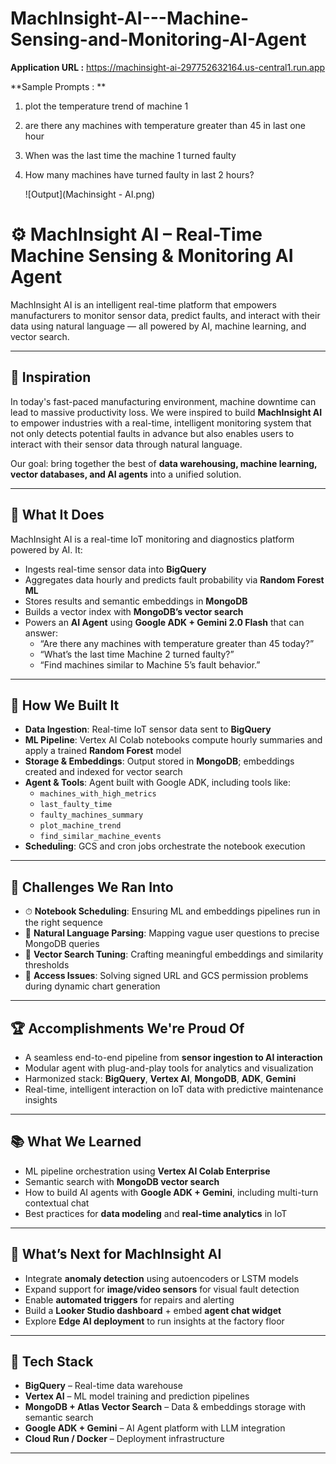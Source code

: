 # MachInsight-AI---Machine-Sensing-and-Monitoring-AI-Agent

**Application URL :**
https://machinsight-ai-297752632164.us-central1.run.app

**Sample Prompts : **

1. plot the temperature trend of machine 1
2. are there any machines with temperature greater than 45 in last one hour
3. When was the last time the machine 1 turned faulty
4. How many machines have turned faulty in last 2 hours?

   ![Output](Machinsight - AI.png)


# ⚙️ MachInsight AI – Real-Time Machine Sensing & Monitoring AI Agent

MachInsight AI is an intelligent real-time platform that empowers manufacturers to monitor sensor data, predict faults, and interact with their data using natural language — all powered by AI, machine learning, and vector search.

---

## 🚀 Inspiration

In today's fast-paced manufacturing environment, machine downtime can lead to massive productivity loss. We were inspired to build **MachInsight AI** to empower industries with a real-time, intelligent monitoring system that not only detects potential faults in advance but also enables users to interact with their sensor data through natural language. 

Our goal: bring together the best of **data warehousing, machine learning, vector databases, and AI agents** into a unified solution.

---

## 🤖 What It Does

MachInsight AI is a real-time IoT monitoring and diagnostics platform powered by AI. It:

- Ingests real-time sensor data into **BigQuery**
- Aggregates data hourly and predicts fault probability via **Random Forest ML**
- Stores results and semantic embeddings in **MongoDB**
- Builds a vector index with **MongoDB’s vector search**
- Powers an **AI Agent** using **Google ADK + Gemini 2.0 Flash** that can answer:
  - “Are there any machines with temperature greater than 45 today?”
  - “What’s the last time Machine 2 turned faulty?”
  - “Find machines similar to Machine 5’s fault behavior.”

---

## 🧱 How We Built It

- **Data Ingestion**: Real-time IoT sensor data sent to **BigQuery**
- **ML Pipeline**: Vertex AI Colab notebooks compute hourly summaries and apply a trained **Random Forest** model
- **Storage & Embeddings**: Output stored in **MongoDB**; embeddings created and indexed for vector search
- **Agent & Tools**: Agent built with Google ADK, including tools like:
  - `machines_with_high_metrics`
  - `last_faulty_time`
  - `faulty_machines_summary`
  - `plot_machine_trend`
  - `find_similar_machine_events`
- **Scheduling**: GCS and cron jobs orchestrate the notebook execution

---

## 🧗 Challenges We Ran Into

- ⏱ **Notebook Scheduling**: Ensuring ML and embeddings pipelines run in the right sequence
- 🧠 **Natural Language Parsing**: Mapping vague user questions to precise MongoDB queries
- 🎯 **Vector Search Tuning**: Crafting meaningful embeddings and similarity thresholds
- 🔐 **Access Issues**: Solving signed URL and GCS permission problems during dynamic chart generation

---

## 🏆 Accomplishments We're Proud Of

- A seamless end-to-end pipeline from **sensor ingestion to AI interaction**
- Modular agent with plug-and-play tools for analytics and visualization
- Harmonized stack: **BigQuery**, **Vertex AI**, **MongoDB**, **ADK**, **Gemini**
- Real-time, intelligent interaction on IoT data with predictive maintenance insights

---

## 📚 What We Learned

- ML pipeline orchestration using **Vertex AI Colab Enterprise**
- Semantic search with **MongoDB vector search**
- How to build AI agents with **Google ADK + Gemini**, including multi-turn contextual chat
- Best practices for **data modeling** and **real-time analytics** in IoT

---

## 🔮 What’s Next for MachInsight AI

- Integrate **anomaly detection** using autoencoders or LSTM models
- Expand support for **image/video sensors** for visual fault detection
- Enable **automated triggers** for repairs and alerting
- Build a **Looker Studio dashboard** + embed **agent chat widget**
- Explore **Edge AI deployment** to run insights at the factory floor

---

## 🧰 Tech Stack

- **BigQuery** – Real-time data warehouse
- **Vertex AI** – ML model training and prediction pipelines
- **MongoDB + Atlas Vector Search** – Data & embeddings storage with semantic search
- **Google ADK + Gemini** – AI Agent platform with LLM integration
- **Cloud Run / Docker** – Deployment infrastructure

---



